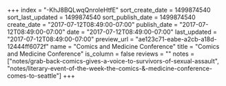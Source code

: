 +++
index = "-KhJ8BQLwqQnroleHtfE"
sort_create_date = 1499874540
sort_last_updated = 1499874540
sort_publish_date = 1499874540
create_date = "2017-07-12T08:49:00-07:00"
publish_date = "2017-07-12T08:49:00-07:00"
date = "2017-07-12T08:49:00-07:00"
last_updated = "2017-07-12T08:49:00-07:00"
preview_url = "ae123c71-eabe-a2cb-a18d-12444ff6072f"
name = "Comics and Medicine Conference"
title = "Comics and Medicine Conference"
is_column = false
reviews = ""
notes = ["notes/grab-back-comics-gives-a-voice-to-survivors-of-sexual-assault", "notes/literary-event-of-the-week-the-comics-&-medicine-conference-comes-to-seattle"]
+++

